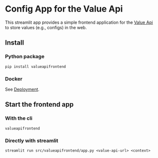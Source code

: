 # Config App for the Value Api
This streamlit app provides a simple frontend application for the [Value Api](https://github.com/ValueAPI/Server) to store values (e.g., configs) in the web.

## Install

### Python package
```
pip install valueapifrontend 
```

### Docker
See [Deployment](https://github.com/ValueAPI/Deployment).

## Start the frontend app

### With the cli
```
valueapifrontend
```

### Directly with streamlit
```
streamlit run src/valueapifrontend/app.py <value-api-url> <context>
```
